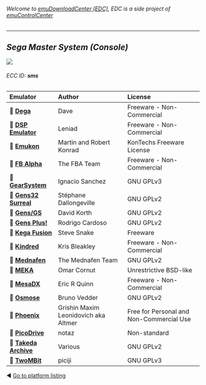 ###### Welcome to [emuDownloadCenter (EDC)](https://github.com/PhoenixInteractiveNL/emuDownloadCenter/wiki/), EDC is a side project of [emuControlCenter](https://github.com/PhoenixInteractiveNL/emuControlCenter/wiki/)
***
## _Sega Master System (Console)_
![](https://raw.githubusercontent.com/wiki/PhoenixInteractiveNL/emuDownloadCenter/images_platform/ecc_sms_teaser.png)
###### ECC ID: **sms**

| Emulator   | Author      | License     |
|:-----------|:------------|:------------|
| :file_folder: [**Dega**](https://github.com/PhoenixInteractiveNL/emuDownloadCenter/wiki/Emulator-dega#menu) | Dave | Freeware - Non-Commercial |
| :file_folder: [**DSP Emulator**](https://github.com/PhoenixInteractiveNL/emuDownloadCenter/wiki/Emulator-dsp#menu) | Leniad | Freeware - Non-Commercial |
| :file_folder: [**Emukon**](https://github.com/PhoenixInteractiveNL/emuDownloadCenter/wiki/Emulator-emukon#menu) | Martin and Robert Konrad | KonTechs Freeware License |
| :file_folder: [**FB Alpha**](https://github.com/PhoenixInteractiveNL/emuDownloadCenter/wiki/Emulator-fbalpha#menu) | The FBA Team | Freeware - Non-Commercial |
| :file_folder: [**GearSystem**](https://github.com/PhoenixInteractiveNL/emuDownloadCenter/wiki/Emulator-gearsystem#menu) | Ignacio Sanchez | GNU GPLv3 |
| :file_folder: [**Gens32 Surreal**](https://github.com/PhoenixInteractiveNL/emuDownloadCenter/wiki/Emulator-gens32#menu) | Stéphane Dallongeville | GNU GPLv2 |
| :file_folder: [**Gens/GS**](https://github.com/PhoenixInteractiveNL/emuDownloadCenter/wiki/Emulator-gensgs#menu) | David Korth | GNU GPLv2 |
| :file_folder: [**Gens Plus!**](https://github.com/PhoenixInteractiveNL/emuDownloadCenter/wiki/Emulator-gensplus#menu) | Rodrigo Cardoso | GNU GPLv2 |
| :file_folder: [**Kega Fusion**](https://github.com/PhoenixInteractiveNL/emuDownloadCenter/wiki/Emulator-kegafusion#menu) | Steve Snake | Freeware |
| :file_folder: [**Kindred**](https://github.com/PhoenixInteractiveNL/emuDownloadCenter/wiki/Emulator-kindred#menu) | Kris Bleakley | Freeware - Non-Commercial |
| :file_folder: [**Mednafen**](https://github.com/PhoenixInteractiveNL/emuDownloadCenter/wiki/Emulator-mednafen#menu) | The Mednafen Team | GNU GPLv2 |
| :file_folder: [**MEKA**](https://github.com/PhoenixInteractiveNL/emuDownloadCenter/wiki/Emulator-meka#menu) | Omar Cornut | Unrestrictive BSD-like |
| :file_folder: [**MesaDX**](https://github.com/PhoenixInteractiveNL/emuDownloadCenter/wiki/Emulator-mesadx#menu) | Eric R Quinn | Freeware - Non-Commercial |
| :file_folder: [**Osmose**](https://github.com/PhoenixInteractiveNL/emuDownloadCenter/wiki/Emulator-osmose#menu) | Bruno Vedder | GNU GPLv2 |
| :file_folder: [**Phoenix**](https://github.com/PhoenixInteractiveNL/emuDownloadCenter/wiki/Emulator-phoenix#menu) | Grishin Maxim Leonidovich aka Altmer | Free for Personal and Non-Commercial Use |
| :file_folder: [**PicoDrive**](https://github.com/PhoenixInteractiveNL/emuDownloadCenter/wiki/Emulator-picodrive#menu) | notaz | Non-standard |
| :file_folder: [**Takeda Archive**](https://github.com/PhoenixInteractiveNL/emuDownloadCenter/wiki/Emulator-takeda#menu) | Various | GNU GPLv2 |
| :file_folder: [**TwoMBit**](https://github.com/PhoenixInteractiveNL/emuDownloadCenter/wiki/Emulator-twombit#menu) | piciji | GNU GPLv3 |

:arrow_backward: [Go to platform listing](https://github.com/PhoenixInteractiveNL/emuDownloadCenter/wiki/EDC-Platform-List)
